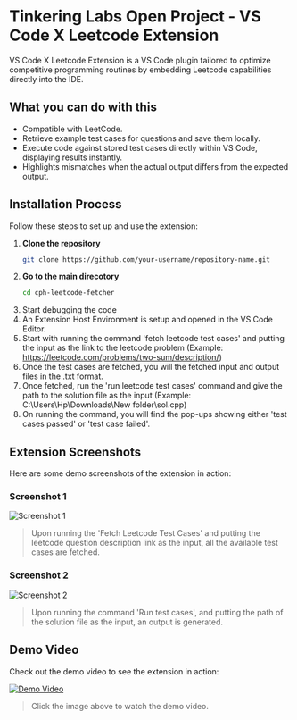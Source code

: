 # Tinkering Labs Open Project - VS Code X Leetcode Extension  
VS Code X Leetcode Extension is a VS Code plugin tailored to optimize competitive programming routines by embedding Leetcode capabilities directly into the IDE.  

## What you can do with this  
- Compatible with LeetCode.  
- Retrieve example test cases for questions and save them locally.  
- Execute code against stored test cases directly within VS Code, displaying results instantly.  
- Highlights mismatches when the actual output differs from the expected output.

## Installation Process  
Follow these steps to set up and use the extension:  

1. **Clone the repository**  
   ```bash  
   git clone https://github.com/your-username/repository-name.git

2. **Go to the main direcotory**
   ```bash
   cd cph-leetcode-fetcher

3. Start debugging the code
4. An Extension Host Environment is setup and opened in the VS Code Editor.
5. Start with running the command 'fetch leetcode test cases' and putting the input as the link to the leetcode problem (Example: https://leetcode.com/problems/two-sum/description/)
6. Once the test cases are fetched, you will the fetched input and output files in the .txt format.
7. Once fetched, run the 'run leetcode test cases' command and give the path to the solution file as the input (Example: C:\Users\Hp\Downloads\New folder\sol.cpp)
8. On running the command, you will find the pop-ups showing either 'test cases passed' or 'test case failed'.

## Extension Screenshots  
Here are some demo screenshots of the extension in action:  

### Screenshot 1  
![Screenshot 1](Screenshot1.png)  
> Upon running the 'Fetch Leetcode Test Cases' and putting the leetcode question description link as the input, all the available test cases are fetched.

### Screenshot 2  
![Screenshot 2](Screenshot2.png)  
> Upon running the command 'Run test cases', and putting the path of the solution file as the input, an output is generated.

## Demo Video  
Check out the demo video to see the extension in action:  

[![Demo Video](path/to/video-thumbnail.png)](path/to/demo-video.mp4)  

> Click the image above to watch the demo video.  

